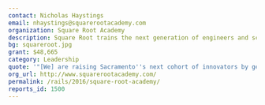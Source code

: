 ```yaml
---
contact: Nicholas Haystings
email: nhaystings@squarerootacademy.com
organization: Square Root Academy
description: Square Root trains the next generation of engineers and scientists coming from underserved areas in the very communities this demographic resides in.
bg: squareroot.jpg
grant: $48,665
category: Leadership
quote: '"[We] are raising Sacramento''s next cohort of innovators by getting the city''s youth exposed to STEM at a young age."'
org_url: http://www.squarerootacademy.com/
permalink: /rails/2016/square-root-academy/
reports_id: 1500
---
```

